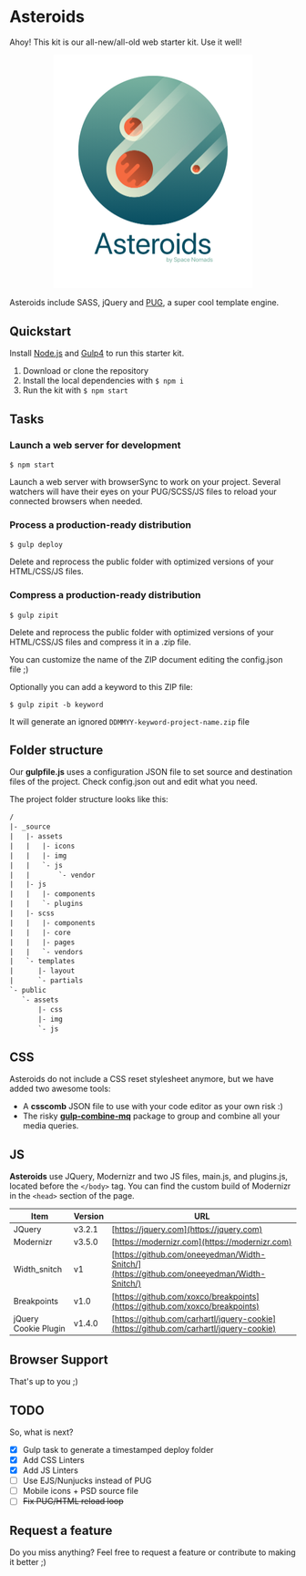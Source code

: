 
# Asteroids

Ahoy! This kit is our all-new/all-old web starter kit. Use it well!

<center>
<img src="asteroids-700.png" width="350">
</center>

Asteroids include SASS, jQuery and [PUG](https://github.com/pugjs/pug), a super cool template engine.

## Quickstart

Install [Node.js](https://nodejs.org/) and [Gulp4](https://gulpjs.com) to run this starter kit.

1. Download or clone the repository
2. Install the local dependencies with `$ npm i`
3. Run the kit with `$ npm start`

## Tasks

### Launch a web server for development

```shell
$ npm start
```

Launch a web server with browserSync to work on your project. Several watchers will have their eyes on your PUG/SCSS/JS files to reload your connected browsers when needed.

### Process a production-ready distribution

```shell
$ gulp deploy
```

Delete and reprocess the public folder with optimized versions of your HTML/CSS/JS files.

### Compress a production-ready distribution

```shell
$ gulp zipit
```
Delete and reprocess the public folder with optimized versions of your HTML/CSS/JS files and compress it in a .zip file.

You can customize the name of the ZIP document editing the config.json file ;)

Optionally you can add a keyword to this ZIP file:

```shell
$ gulp zipit -b keyword
```
It will generate an ignored `DDMMYY-keyword-project-name.zip` file



## Folder structure

Our **gulpfile.js** uses a configuration JSON file to set source and destination files of the project.
Check config.json out and edit what you need.

The project folder structure looks like this:

```txt
/
|- _source
|   |- assets
|   |   |- icons
|   |   |- img
|   |   `- js
|   |       `- vendor
|   |- js
|   |   |- components
|   |   `- plugins
|   |- scss
|   |   |- components
|   |   |- core
|   |   |- pages
|   |   `- vendors
|   `- templates
|      |- layout
|      `- partials
`- public
   `- assets
       |- css
       |- img
       `- js
```

## CSS

Asteroids do not include a CSS reset stylesheet anymore, but we have added two awesome tools:

* A **csscomb** JSON file to use with your code editor as your own risk :)
* The risky [**gulp-combine-mq**](https://www.npmjs.com/package/gulp-combine-mq) package to group and combine all your media queries.

## JS

**Asteroids** use JQuery, Modernizr and two JS files, main.js, and plugins.js, located before the `</body>` tag. You can find the custom build of Modernizr in the `<head>` section of the page.

| Item | Version | URL |
| ------ | ------- | --- |
| JQuery | v3.2.1 | [https://jquery.com](https://jquery.com)
| Modernizr | v3.5.0 | [https://modernizr.com](https://modernizr.com)
| Width_snitch | v1 | [https://github.com/oneeyedman/Width-Snitch/](https://github.com/oneeyedman/Width-Snitch/)
| Breakpoints | v1.0 | [https://github.com/xoxco/breakpoints](https://github.com/xoxco/breakpoints)
| jQuery Cookie Plugin | v1.4.0 | [https://github.com/carhartl/jquery-cookie](https://github.com/carhartl/jquery-cookie)

## Browser Support

That's up to you ;)

## TODO

So, what is next?

* [X] Gulp task to generate a timestamped deploy folder
* [X] Add CSS Linters
* [X] Add JS Linters
* [ ] Use EJS/Nunjucks instead of PUG
* [ ] Mobile icons + PSD source file
* [ ] ~~Fix PUG/HTML reload loop~~

## Request a feature

Do you miss anything? Feel free to request a feature or contribute to making it better ;)
